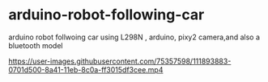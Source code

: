 # arduino-robot-following-car
arduino robot follwoing car using L298N , arduino, pixy2 camera,and also a bluetooth model

https://user-images.githubusercontent.com/75357598/111893883-0701d500-8a41-11eb-8c0a-ff3015df3cee.mp4
